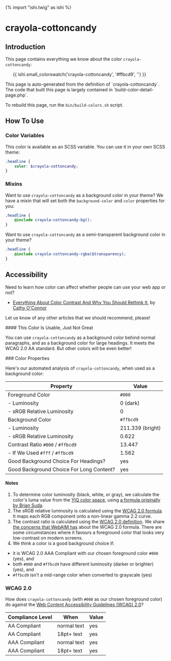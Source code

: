 {% import "ishi.twig" as ishi %}
# crayola-cottoncandy

## Introduction

This page contains everything we know about the color `crayola-cottoncandy`:

<div class="grid">
    <div class="cell">
        <div class="swatch">
            <ul>
                {{ ishi.small_colorswatch('crayola-cottoncandy', '#ffbcd9', '') }}
            </ul>
        </div>
    </div>
</div>

<div class="callout callout--info" markdown="1">
This page is auto-generated from the definition of `crayola-cottoncandy`. The code that built this page is largely contained in `build-color-detail-page.php`.

To rebuild this page, run the `bin/build-colors.sh` script.
</div>

## How To Use

### Color Variables

This color is available as an SCSS variable. You can use it in your own SCSS theme:

```scss
.headline {
    color: $crayola-cottoncandy;
}
```

### Mixins

Want to use `crayola-cottoncandy` as a background color in your theme? We have a mixin that will set both the `background-color` and `color` properties for you:

```scss
.headline {
    @include crayola-cottoncandy-bg();
}
```

Want to use `crayola-cottoncandy` as a semi-transparent background color in your theme?

```scss
.headline {
    @include crayola-cottoncandy-rgba($transparency);
}
```

## Accessibility

Need to learn how color can affect whether people can use your web app or not?

* [Everything About Color Contrast And Why You Should Rethink It](https://www.smashingmagazine.com/2014/10/color-contrast-tips-and-tools-for-accessibility/), by [Cathy O'Connor](http://www.twitter.com/cagocon)

Let us know of any other articles that we should recommend, please!
<div class="callout callout--warning" markdown="1">
#### This Color Is Usable, Just Not Great

You can use `crayola-cottoncandy` as a background color behind normal paragraphs, and as a background color for large headings. It meets the WCAG 2.0 AA standard. But other colors will be even better!
</div>
### Color Properties

Here's our automated analysis of `crayola-cottoncandy`, when used as a background color:

Property | Value
---------|------
Foreground Color | `#000`
- Luminosity | 0 (dark)
- sRGB Relative Luminosity | 0
Background Color | `#ffbcd9`
- Luminosity | 211.339 (bright)
- sRGB Relative Luminosity | 0.622
Contrast Ratio `#000` / `#ffbcd9` | 13.447
- If We Used `#fff` / `#ffbcd9` | 1.562
Good Background Choice For Headings? | yes
Good Background Choice For Long Content? | yes

#### Notes

1. To determine color luminosity (black, white, or gray), we calculate the color's luma value from the [YIQ color space](https://en.wikipedia.org/wiki/YIQ), using [a formula originally by Brian Suda](https://24ways.org/2010/calculating-color-contrast/).
1. The sRGB relative luminosity is calculated using the [WCAG 2.0 formula](https://www.w3.org/TR/WCAG20/#relativeluminancedef). It maps each RGB component onto a non-linear gamma 2.2 curve.
1. The contrast ratio is calculated using the [WCAG 2.0 definition](https://www.w3.org/TR/2008/REC-WCAG20-20081211/#contrast-ratiodef). We share [the concerns that WebAIM has](http://webaim.org/blog/wcag-2-1-feedback/) about the WCAG 2.0 formula. There are some circumstances where it favours a foreground color that looks very low-contrast on modern screens.
1. We think a color is a good background choice if:
  - it is WCAG 2.0 AAA Compliant with our chosen foreground color `#000` (yes), and
  - both `#000` and `#ffbcd9` have different luminosity (darker or brighter) (yes), and
  - `#ffbcd9` isn't a mid-range color when converted to grayscale (yes)

### WCAG 2.0

How does `crayola-cottoncandy` (with `#000` as our chosen foreground color) do against the [Web Content Accessibility Guidelines (WCAG) 2.0](https://www.w3.org/TR/WCAG20/)?

Compliance Level | When | Value
-----------------|------|------
AA Compliant | normal text | yes
AA Compliant | 18pt+ text | yes
AAA Compliant | normal text | yes
AAA Compliant | 18pt+ text | yes